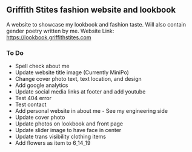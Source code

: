 ## Griffith Stites fashion website and lookbook
A website to showcase my lookbook and fashion taste. Will also contain gender poetry written by me.
Website Link: https://lookbook.griffithstites.com

### To Do
* Spell check about me
* Update website title image (Currently MiniPo)
* Change cover photo text, text location, and design
* Add google analytics
* Update social media links at footer and add youtube
* Test 404 error
* Test contact
* Add personal website in about me - See my engineering side
* Update cover photo
* Update photos on lookbook and front page
* Update slider image to have face in center
* Update trans visibility clothing items
* Add flowers as item to 6_14_19
